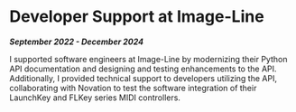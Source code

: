 # Developer Support at Image-Line

***September 2022 - December 2024***

I supported software engineers at Image-Line by modernizing their Python API documentation and designing and testing enhancements to the API. Additionally, I provided technical support to developers utilizing the API, collaborating with Novation to test the software integration of their LaunchKey and FLKey series MIDI controllers.
